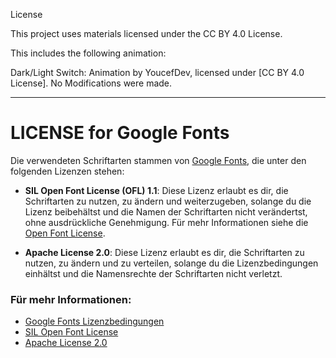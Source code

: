 License

This project uses materials licensed under the CC BY 4.0 License.

This includes the following animation:

Dark/Light Switch: Animation by YoucefDev, licensed under [CC BY 4.0 License].
No Modifications were made.

---

# LICENSE for Google Fonts

Die verwendeten Schriftarten stammen von [Google Fonts](https://fonts.google.com), die unter den folgenden Lizenzen stehen:

- **SIL Open Font License (OFL) 1.1**: Diese Lizenz erlaubt es dir, die Schriftarten zu nutzen, zu ändern und weiterzugeben, solange du die Lizenz beibehältst und die Namen der Schriftarten nicht verändertst, ohne ausdrückliche Genehmigung. Für mehr Informationen siehe die [Open Font License](https://openfontlicense.org).

- **Apache License 2.0**: Diese Lizenz erlaubt es dir, die Schriftarten zu nutzen, zu ändern und zu verteilen, solange du die Lizenzbedingungen einhältst und die Namensrechte der Schriftarten nicht verletzt.

### Für mehr Informationen:

- [Google Fonts Lizenzbedingungen](https://fonts.google.com)
- [SIL Open Font License](https://openfontlicense.org)
- [Apache License 2.0](https://www.apache.org/licenses/LICENSE-2.0)
